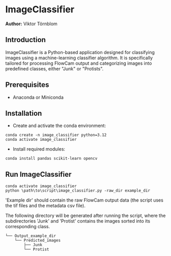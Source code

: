 # ImageClassifier
**Author:** Viktor Törnblom

## Introduction
ImageClassifier is a Python-based application designed for classifying images using a machine-learning classifier algorithm. It is specifically tailored for processing FlowCam output and categorizing images into predefined classes, either "Junk" or "Protists".

## Prerequisites
- Anaconda or Miniconda

## Installation

*  Create and activate the conda environment:

```
conda create -n image_classifier python=3.12
conda activate image_classifier
```
 * Install required modules:

```
conda install pandas scikit-learn opencv
```

## Run ImageClassifier

```
conda activate image_classifier
python \path\to\script\image_classifier.py -raw_dir example_dir
```

'Example dir' should contain the raw FlowCam output data (the script uses the tif files and the metadata csv file).

The following directory will be generated after running the script, where the subdirectories 'Junk' and 'Protist' contains the images sorted into its corresponding class. 
```
└── Output_example_dir
    └── Predicted_images
        ├── Junk
        └── Protist
```
